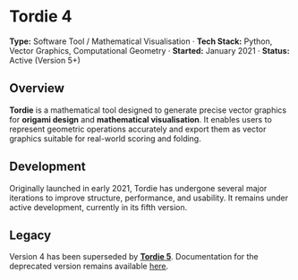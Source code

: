 # Tordie 4

**Type:** Software Tool / Mathematical Visualisation · **Tech Stack:** Python, Vector Graphics, Computational Geometry · **Started:** January 2021 · **Status:** Active (Version 5+)

## **Overview**

**Tordie** is a mathematical tool designed to generate precise vector graphics for **origami design** and **mathematical visualisation**. It enables users to represent geometric operations accurately and export them as vector graphics suitable for real-world scoring and folding.

## **Development**

Originally launched in early 2021, Tordie has undergone several major iterations to improve structure, performance, and usability. It remains under active development, currently in its fifth version.

## **Legacy**

Version 4 has been superseded by [**Tordie 5**](https://github.com/Moaesaycto/Tordie5).
Documentation for the deprecated version remains available [here](https://tordie-v4.github.io/).
